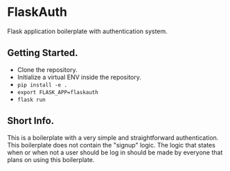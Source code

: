 # FlaskAuth
Flask application boilerplate with authentication system.



## Getting Started.
* Clone the repository.
* Initialize a virtual ENV inside the repository.
* `pip install -e . `
* `export FLASK_APP=flaskauth `
* `flask run`




## Short Info.
This is a boilerplate with a very simple and straightforward authentication.
This boilerplate does not contain the "signup" logic.
The logic that states when or when not a user should be log in should be made by everyone that plans on using this boilerplate.
